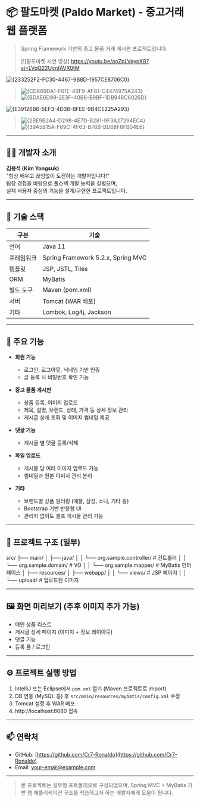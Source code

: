 # 📦 팔도마켓 (Paldo Market) - 중고거래 웹 플랫폼

> Spring Framework 기반의 중고 물품 거래 게시판 프로젝트입니다.
>
> [![팔도마켓 시연 영상] https://youtu.be/aoZpLVaypK8?si=LVqQ22UvnfAVX0tM
> 
![{233252F2-FC30-4467-9B8D-1957CE8706C0}](https://github.com/user-attachments/assets/84fc74f7-7ce6-41aa-a168-fbeb6a3d0696)
> ![{CD689DA1-F61E-4BF9-AF81-C4474975A243}](https://github.com/user-attachments/assets/eee0d5e1-5059-49c2-943d-ec7307971007)
![{BDAE6D99-2E3F-40B6-B9BF-1DB948C6026D}](https://github.com/user-attachments/assets/f6985605-56ed-4f94-b98f-d3ef3b889d55)

![{E39126B6-5EF3-4D38-BFEE-9B4CE225A293}](https://github.com/user-attachments/assets/a8ddd2d5-48d7-4197-8d15-41f9f3cea242)
> ![{2BE9B2A4-D298-4E7D-B281-9F3A27294EC4}](https://github.com/user-attachments/assets/f7d63fee-53ae-4d37-8a1d-4031658d7567)
> ![{39A5B15A-F69C-4F63-B76B-BD68F6FB04E6}](https://github.com/user-attachments/assets/24f4f8b3-66cf-41f4-88eb-1a6d75cf2c1c)





---

## 🧑‍💻 개발자 소개

**김용석 (Kim Yongsuk)**  
"항상 배우고 끊임없이 도전하는 개발자입니다!"  
팀장 경험을 바탕으로 풀스택 개발 능력을 길렀으며,  
실제 사용자 중심의 기능을 설계/구현한 프로젝트입니다.

---

## 🔧 기술 스택

| 구분 | 기술 |
|------|------|
| 언어 | Java 11 |
| 프레임워크 | Spring Framework 5.2.x, Spring MVC |
| 템플릿 | JSP, JSTL, Tiles |
| ORM | MyBatis |
| 빌드 도구 | Maven (pom.xml) |
| 서버 | Tomcat (WAR 배포) |
| 기타 | Lombok, Log4j, Jackson |

---

## 📌 주요 기능

- **회원 기능**
  - 로그인, 로그아웃, 닉네임 기반 인증
  - 글 등록 시 비밀번호 확인 기능

- **중고 물품 게시판**
  - 상품 등록, 이미지 업로드
  - 제목, 설명, 브랜드, 상태, 가격 등 상세 정보 관리
  - 게시글 상세 조회 및 이미지 썸네일 제공

- **댓글 기능**
  - 게시글 별 댓글 등록/삭제

- **파일 업로드**
  - 게시물 당 여러 이미지 업로드 가능
  - 썸네일과 원본 이미지 관리 분리

- **기타**
  - 브랜드별 상품 필터링 (애플, 삼성, 소니, 기타 등)
  - Bootstrap 기반 반응형 UI
  - 관리자 없이도 셀프 게시물 관리 가능

---

## 📁 프로젝트 구조 (일부)

src/
├── main/
│ ├── java/
│ │ └── org.sample.controller/ # 컨트롤러
│ │ └── org.sample.domain/ # VO
│ │ └── org.sample.mapper/ # MyBatis 인터페이스
│ ├── resources/
│ ├── webapp/
│ │ └── views/ # JSP 페이지
│ │ └── upload/ # 업로드된 이미지


---

## 🖼️ 화면 미리보기 (추후 이미지 추가 가능)

- 메인 상품 리스트
- 게시글 상세 페이지 (이미지 + 정보 레이아웃)
- 댓글 기능
- 등록 폼 / 로그인

---

## ⚙️ 프로젝트 실행 방법

1. IntelliJ 또는 Eclipse에서 `pom.xml` 열기 (Maven 프로젝트로 import)
2. DB 연동 (MySQL 등) 후 `src/main/resources/mybatis/config.xml` 수정
3. Tomcat 설정 후 WAR 배포
4. http://localhost:8080 접속

---

## 📫 연락처

- GitHub: [https://github.com/Cr7-Ronaldo](https://github.com/Cr7-Ronaldo)
- Email: your-email@example.com

---

> 본 프로젝트는 실무형 포트폴리오로 구성되었으며, Spring MVC + MyBatis 기반 웹 애플리케이션 구조를 학습하고자 하는 개발자에게 도움이 됩니다.
